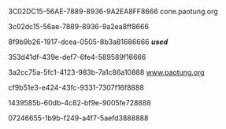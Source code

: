 
3C02DC15-56AE-7889-8936-9A2EA8FF8666        cone.paotung.org

3c02dc15-56ae-7889-8936-9a2ea8ff8666

8f9b9b26-1917-dcea-0505-8b3a81686666    ***used***

353d41df-439e-def7-6fe4-589589f16666

3a2cc75a-5fc1-4123-983b-7a1c86a10888        www.paotung.org

cf9b51e3-e424-43fc-9331-7307f16f8888

1439585b-60db-4c82-bf9e-9005fe728888

07246655-1b9b-f249-a4f7-5aefd3888888
